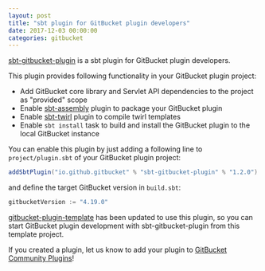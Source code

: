 ```yaml
---
layout: post
title: "sbt plugin for GitBucket plugin developers"
date: 2017-12-03 00:00:00
categories: gitbucket
---
```


[sbt-gitbucket-plugin](https://github.com/gitbucket/sbt-gitbucket-plugin) is a sbt plugin for GitBucket plugin developers.

This plugin provides following functionality in your GitBucket plugin project:

- Add GitBucket core library and Servlet API dependencies to the project as "provided" scope
- Enable [sbt-assembly](https://github.com/sbt/sbt-assembly) plugin to package your GitBucket plugin
- Enable [sbt-twirl](https://github.com/playframework/twirl) plugin to compile twirl templates
- Enable `sbt install` task to build and install the GitBucket plugin to the local GitBucket instance

You can enable this plugin by just adding a following line to `project/plugin.sbt` of your GitBucket plugin project:

```scala
addSbtPlugin("io.github.gitbucket" % "sbt-gitbucket-plugin" % "1.2.0")
```

and define the target GitBucket version in `build.sbt`:

```scala
gitbucketVersion := "4.19.0"
```

[gitbucket-plugin-template](https://github.com/gitbucket/gitbucket-plugin-template) has been updated to use this plugin, so you can start GitBucket plugin development with sbt-gitbucket-plugin from this template project.

If you created a plugin, let us know to add your plugin to [GitBucket Community Plugins](https://gitbucket-plugins.github.io/)!
